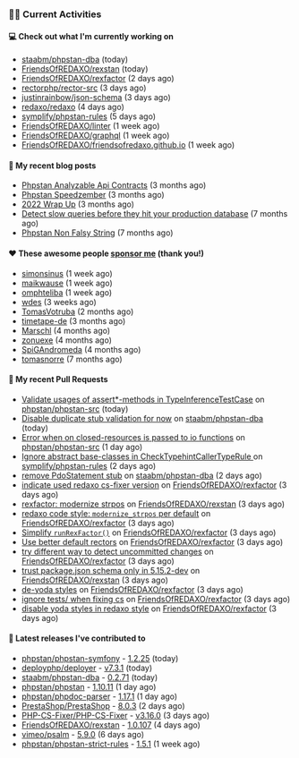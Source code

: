 ### 👨‍💻 Current Activities


#### 💻 Check out what I'm currently working on

- [staabm/phpstan-dba](https://github.com/staabm/phpstan-dba) (today)
- [FriendsOfREDAXO/rexstan](https://github.com/FriendsOfREDAXO/rexstan) (today)
- [FriendsOfREDAXO/rexfactor](https://github.com/FriendsOfREDAXO/rexfactor) (2 days ago)
- [rectorphp/rector-src](https://github.com/rectorphp/rector-src) (3 days ago)
- [justinrainbow/json-schema](https://github.com/justinrainbow/json-schema) (3 days ago)
- [redaxo/redaxo](https://github.com/redaxo/redaxo) (4 days ago)
- [symplify/phpstan-rules](https://github.com/symplify/phpstan-rules) (5 days ago)
- [FriendsOfREDAXO/linter](https://github.com/FriendsOfREDAXO/linter) (1 week ago)
- [FriendsOfREDAXO/graphql](https://github.com/FriendsOfREDAXO/graphql) (1 week ago)
- [FriendsOfREDAXO/friendsofredaxo.github.io](https://github.com/FriendsOfREDAXO/friendsofredaxo.github.io) (1 week ago)


#### 📜 My recent blog posts

- [Phpstan Analyzable Api Contracts](https://staabm.github.io/2022/12/29/phpstan-analyzable-api-contracts.html) (3 months ago)
- [Phpstan Speedzember](https://staabm.github.io/2022/12/23/phpstan-speedzember.html) (3 months ago)
- [2022 Wrap Up](https://staabm.github.io/2022/12/20/2022-wrap-up.html) (3 months ago)
- [Detect slow queries before they hit your production database](https://staabm.github.io/2022/08/16/phpstan-dba-query-plan-analysis.html) (7 months ago)
- [Phpstan Non Falsy String](https://staabm.github.io/2022/08/11/phpstan-non-falsy-string.html) (7 months ago)


#### ❤️ These awesome people [sponsor me](https://github.com/sponsors/staabm) (thank you!)

- [simonsinus](https://github.com/simonsinus) (1 week ago)
- [maikwause](https://github.com/maikwause) (1 week ago)
- [omphteliba](https://github.com/omphteliba) (1 week ago)
- [wdes](https://github.com/wdes) (3 weeks ago)
- [TomasVotruba](https://github.com/TomasVotruba) (2 months ago)
- [timetape-de](https://github.com/timetape-de) (3 months ago)
- [Marschl](https://github.com/Marschl) (4 months ago)
- [zonuexe](https://github.com/zonuexe) (4 months ago)
- [SpiGAndromeda](https://github.com/SpiGAndromeda) (4 months ago)
- [tomasnorre](https://github.com/tomasnorre) (7 months ago)


#### 🔨 My recent Pull Requests

- [Validate usages of assert*-methods in TypeInferenceTestCase](https://github.com/phpstan/phpstan-src/pull/2326) on [phpstan/phpstan-src](https://github.com/phpstan/phpstan-src) (today)
- [Disable duplicate stub validation for now](https://github.com/staabm/phpstan-dba/pull/595) on [staabm/phpstan-dba](https://github.com/staabm/phpstan-dba) (today)
- [Error when on closed-resources is passed to io functions](https://github.com/phpstan/phpstan-src/pull/2322) on [phpstan/phpstan-src](https://github.com/phpstan/phpstan-src) (1 day ago)
- [Ignore abstract base-classes in CheckTypehintCallerTypeRule  ](https://github.com/symplify/phpstan-rules/pull/26) on [symplify/phpstan-rules](https://github.com/symplify/phpstan-rules) (2 days ago)
- [remove PdoStatement stub](https://github.com/staabm/phpstan-dba/pull/594) on [staabm/phpstan-dba](https://github.com/staabm/phpstan-dba) (2 days ago)
- [indicate used redaxo cs-fixer version](https://github.com/FriendsOfREDAXO/rexfactor/pull/56) on [FriendsOfREDAXO/rexfactor](https://github.com/FriendsOfREDAXO/rexfactor) (3 days ago)
- [rexfactor: modernize strpos](https://github.com/FriendsOfREDAXO/rexstan/pull/466) on [FriendsOfREDAXO/rexstan](https://github.com/FriendsOfREDAXO/rexstan) (3 days ago)
- [redaxo code style: `modernize_strpos` per default](https://github.com/FriendsOfREDAXO/rexfactor/pull/54) on [FriendsOfREDAXO/rexfactor](https://github.com/FriendsOfREDAXO/rexfactor) (3 days ago)
- [Simplify `runRexFactor()`](https://github.com/FriendsOfREDAXO/rexfactor/pull/53) on [FriendsOfREDAXO/rexfactor](https://github.com/FriendsOfREDAXO/rexfactor) (3 days ago)
- [Use better default rectors](https://github.com/FriendsOfREDAXO/rexfactor/pull/52) on [FriendsOfREDAXO/rexfactor](https://github.com/FriendsOfREDAXO/rexfactor) (3 days ago)
- [try different way to detect uncommitted changes](https://github.com/FriendsOfREDAXO/rexfactor/pull/51) on [FriendsOfREDAXO/rexfactor](https://github.com/FriendsOfREDAXO/rexfactor) (3 days ago)
- [trust package.json schema only in 5.15.2-dev](https://github.com/FriendsOfREDAXO/rexstan/pull/464) on [FriendsOfREDAXO/rexstan](https://github.com/FriendsOfREDAXO/rexstan) (3 days ago)
- [de-yoda styles](https://github.com/FriendsOfREDAXO/rexfactor/pull/50) on [FriendsOfREDAXO/rexfactor](https://github.com/FriendsOfREDAXO/rexfactor) (3 days ago)
- [ignore tests/ when fixing cs](https://github.com/FriendsOfREDAXO/rexfactor/pull/49) on [FriendsOfREDAXO/rexfactor](https://github.com/FriendsOfREDAXO/rexfactor) (3 days ago)
- [disable yoda styles in redaxo style](https://github.com/FriendsOfREDAXO/rexfactor/pull/48) on [FriendsOfREDAXO/rexfactor](https://github.com/FriendsOfREDAXO/rexfactor) (3 days ago)


#### 🔭 Latest releases I've contributed to

- [phpstan/phpstan-symfony](https://github.com/phpstan/phpstan-symfony) - [1.2.25](https://github.com/phpstan/phpstan-symfony/releases/tag/1.2.25) (today)
- [deployphp/deployer](https://github.com/deployphp/deployer) - [v7.3.1](https://github.com/deployphp/deployer/releases/tag/v7.3.1) (today)
- [staabm/phpstan-dba](https://github.com/staabm/phpstan-dba) - [0.2.71](https://github.com/staabm/phpstan-dba/releases/tag/0.2.71) (today)
- [phpstan/phpstan](https://github.com/phpstan/phpstan) - [1.10.11](https://github.com/phpstan/phpstan/releases/tag/1.10.11) (1 day ago)
- [phpstan/phpdoc-parser](https://github.com/phpstan/phpdoc-parser) - [1.17.1](https://github.com/phpstan/phpdoc-parser/releases/tag/1.17.1) (1 day ago)
- [PrestaShop/PrestaShop](https://github.com/PrestaShop/PrestaShop) - [8.0.3](https://github.com/PrestaShop/PrestaShop/releases/tag/8.0.3) (2 days ago)
- [PHP-CS-Fixer/PHP-CS-Fixer](https://github.com/PHP-CS-Fixer/PHP-CS-Fixer) - [v3.16.0](https://github.com/PHP-CS-Fixer/PHP-CS-Fixer/releases/tag/v3.16.0) (3 days ago)
- [FriendsOfREDAXO/rexstan](https://github.com/FriendsOfREDAXO/rexstan) - [1.0.107](https://github.com/FriendsOfREDAXO/rexstan/releases/tag/1.0.107) (4 days ago)
- [vimeo/psalm](https://github.com/vimeo/psalm) - [5.9.0](https://github.com/vimeo/psalm/releases/tag/5.9.0) (6 days ago)
- [phpstan/phpstan-strict-rules](https://github.com/phpstan/phpstan-strict-rules) - [1.5.1](https://github.com/phpstan/phpstan-strict-rules/releases/tag/1.5.1) (1 week ago)
